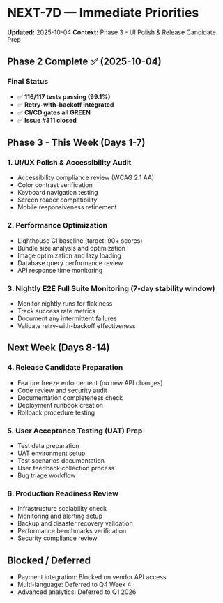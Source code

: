 # NEXT-7D — Immediate Priorities

**Updated:** 2025-10-04
**Context:** Phase 3 - UI Polish & Release Candidate Prep

## Phase 2 Complete ✅ (2025-10-04)

### Final Status
- ✅ **116/117 tests passing (99.1%)**
- ✅ **Retry-with-backoff integrated**
- ✅ **CI/CD gates all GREEN**
- ✅ **Issue #311 closed**

## Phase 3 - This Week (Days 1-7)

### 1. UI/UX Polish & Accessibility Audit
- Accessibility compliance review (WCAG 2.1 AA)
- Color contrast verification
- Keyboard navigation testing
- Screen reader compatibility
- Mobile responsiveness refinement

### 2. Performance Optimization
- Lighthouse CI baseline (target: 90+ scores)
- Bundle size analysis and optimization
- Image optimization and lazy loading
- Database query performance review
- API response time monitoring

### 3. Nightly E2E Full Suite Monitoring (7-day stability window)
- Monitor nightly runs for flakiness
- Track success rate metrics
- Document any intermittent failures
- Validate retry-with-backoff effectiveness

## Next Week (Days 8-14)

### 4. Release Candidate Preparation
- Feature freeze enforcement (no new API changes)
- Code review and security audit
- Documentation completeness check
- Deployment runbook creation
- Rollback procedure testing

### 5. User Acceptance Testing (UAT) Prep
- Test data preparation
- UAT environment setup
- Test scenarios documentation
- User feedback collection process
- Bug triage workflow

### 6. Production Readiness Review
- Infrastructure scalability check
- Monitoring and alerting setup
- Backup and disaster recovery validation
- Performance benchmarks verification
- Security compliance review

## Blocked / Deferred

- Payment integration: Blocked on vendor API access
- Multi-language: Deferred to Q4 Week 4
- Advanced analytics: Deferred to Q1 2026
